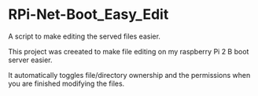 # RPi-Net-Boot_Easy_Edit
A script to make editing the served files easier.

This project was creeated to make file editing on my raspberry Pi 2 B boot server easier.

It automatically toggles file/directory ownership and the permissions when you are finished modifying the files.
